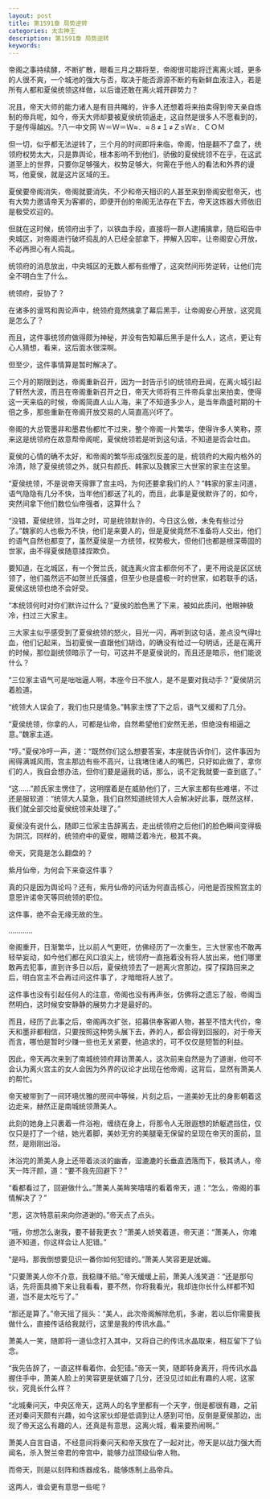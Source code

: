 ```yaml
---
layout: post
title: 第1591章 局势逆转
categories: 太古神王
description: 第1591章 局势逆转
keywords:
---
```


帝阁之事持续酵，不断扩散，眼看三月之期将至，帝阁很可能将迁离离火城，更多的人很不爽，一个城池的强大与否，取决于能否源源不断的有新鲜血液注入，若是所有人都和夏侯统领这样做，以后谁还敢在离火城开辟势力？

况且，帝天大师的能力诸人是有目共睹的，许多人还想着将来拍卖得到帝天亲自炼制的帝兵呢，如今，帝天大师却要被夏侯统领逼走，这自然是很多人不愿看到的，于是传得越凶。?八一中文网  Ｗ＝Ｗ＝Ｗ≈．≈８≠１≠Ｚ≤Ｗ≥．ＣＯＭ

但一切，似乎都无法逆转了，三个月的时间即将来临，帝阁，怕是翻不了盘了，统领府权势太大，只是靠舆论，根本影响不到他们，骄傲的夏侯统领不在乎，在这武道至上的世界，只要你足够强大，权势足够大，何需在乎他人的看法和外界的谩骂，他夏侯，就是这片区域的王。

夏侯要帝阁消失，帝阁就要消失，不少和帝天相识的人甚至来到帝阁安慰帝天，也有大势力邀请帝天为客卿的，即便开创的帝阁无法存在下去，帝天这炼器大师依旧是极受欢迎的。

但就在这时候，统领府出手了，以铁血手段，直接将一群人逮捕擒拿，随后昭告中央城区，对帝阁进行破坏捣乱的人已经全部拿下，押解入囚牢，让帝阁安心开放，不必再担心有人捣乱。

统领府的消息放出，中央城区的无数人都有些懵了，这突然间形势逆转，让他们完全不明白生了什么。

统领府，妥协了？

在诸多的谩骂和舆论声中，统领府竟然擒拿了幕后黑手，让帝阁安心开放，这究竟是怎么了？

而且，这件事统领府做得颇为神秘，并没有告知幕后黑手是什么人，这点，更让有心人猜想，看来，这后面水很深啊。

但至少，这件事情算是暂时解决了。

三个月的期限到达，帝阁重新召开，因为一封告示引的统领府丑闻，在离火城引起了轩然大波，而且在帝阁重新召开之日，帝天大师将有三件帝兵拿出来拍卖，使得这一天来临的时候，帝阁简直人山人海，来了不知道多少人，是当年鼎盛时期的十倍之多，那些重新在帝阁开放交易的人简直高兴坏了。

帝阁的大总管墨非和墨君怡都忙不过来，整个帝阁一片繁华，使得许多人笑称，原来这是统领府在故意帮帝阁呢，夏侯统领若是听到这句话，不知道是否会吐血。

夏侯的心情的确不太好，和帝阁的繁华形成强烈反差的是，统领府的大殿内格外的冷清，除了夏侯统领之外，就只有颜氏、韩家以及魏家三大世家的家主在这里。

“夏侯统领，不是说帝天得罪了宫主吗，为何还要拿我们的人？”韩家的家主问道，语气隐隐有几分不快，当年他们都送了礼的，而且，此事是夏侯默许了的，如今，突然间拿下他们数位仙帝强者，这算什么？

“没错，夏侯统领，当年之时，可是统领默许的，今日这么做，未免有些过分了。”魏家的人也极为不快，他们是来要人的，但是夏侯竟然不准备将人交出，他们的语气自然也都变了，虽然夏侯是一方统领，权势极大，但他们也都是根深蒂固的世家，由不得夏侯随意揉捏欺负。

要知道，在北城区，有一个贺兰氏，就连离火宫主都奈何不了，更不用说是区区统领了，他们虽然远不如贺兰氏强盛，但至少也是盛极一时的世家，如若联手的话，夏侯这统领也绝不会好受。

“本统领何时对你们默许过什么？”夏侯的脸色黑了下来，被如此质问，他眼神极冷，扫过三大家主。

三大家主似乎感受到了夏侯统领的怒火，目光一闪，再听到这句话，差点没气得吐血，他们记起来，当初夏侯一直跟他们胡诌，的确没有给过一句明话，还是在离开的时候，那位副统领暗示了一句，可这并不是夏侯说的，而且还是暗示，他们能说什么？

“三位家主语气可是咄咄逼人啊，本座今日不放人，是不是要对我动手？”夏侯阴沉着脸道。

“统领大人误会了，我们也只是情急。”韩家主愣了下之后，语气又缓和了几分。

“夏侯统领，你拿的人，可都是仙帝，自然希望他们安然无恙，但绝没有相逼之意。”魏家主道。

“哼。”夏侯冷哼一声，道：“既然你们这么想要答案，本座就告诉你们，这件事因为闹得满城风雨，宫主那边有些不高兴，让我堵住诸人的嘴巴，只好如此做了，拿你们的人，我自会想办法，但你们要是逼我的话，那么，说不定我就要一查到底了。”

“这……”颜氏家主愣住了，这明摆着是在威胁他们了，三大家主都有些难堪，不过还是服软道：“统领大人莫急，我们自然知道统领大人会解决好此事，既然这样，我们就全部交给夏侯统领来处理了。”

夏侯没有说什么，随即三位家主告辞离去，走出统领府之后他们的脸色瞬间变得极为阴沉，同样的，统领府中的夏侯，眼睛泛着冷光，极其不爽。

帝天，究竟是怎么翻盘的？

紫月仙帝，为何会下来查这件事？

真的只是因为舆论吗？还有，紫月仙帝的问话为何直击核心，问他是否按照宫主的意思许诺帝天等同统领的职位。

这件事，绝不会无缘无故的生。

…………

帝阁重开，日渐繁华，比以前人气更旺，仿佛经历了一次重生，三大世家也不敢再轻举妄动，如今他们都在风口浪尖上，统领府一直拖着没有将人放出来，他们哪里敢再去犯事，直到许多日以后，夏侯统领去了一趟离火宫那边，探了探路回来之后，明白宫主不会再过问这件事了，才暗暗将人放了。

这件事也没有引起任何人的注意，帝阁也没有再声张，仿佛将之遗忘了般，帝阁当然明白，这时候安安静静的展势力才是最好的。

而且，经历了此事之后，帝阁再次扩张，招募供奉客卿人物，甚至不惜大代价，帝天和墨非都相信，只要按照这种势头展下去，养的人，都会得到回报的，对于帝天而言，哪怕是暂时少赚一些也无关紧要，他追求的，可不仅仅是短暂的利益。

因此，帝天再次来到了南城统领府拜访萧美人，这次前来自然是为了道谢，他可不会认为离火宫主的女人会因为外界的议论才出现在他帝阁，这背后，显然有萧美人的帮忙。

帝天被带到了一间环境优雅的房间中等候，片刻之后，一道美妙无比的身影朝着这边走来，赫然正是南城统领萧美人。

此刻的她身上只裹着一件浴袍，缠绕在身上，将那令人无限遐想的娇躯遮挡住，仅仅只是打了一个结，她光着脚，美妙无穷的美腿毫无保留的呈现在帝天的面前，显然，是刚刚出浴。

沐浴完的萧美人身上还带着淡淡的幽香，湿漉漉的长垂直洒落而下，极其诱人，帝天一阵汗颜，道：“要不我先回避下？”

“看都看过了，回避做什么。”萧美人美眸笑嘻嘻的看着帝天，道：“怎么，帝阁的事情解决了？”

“恩，这次特意前来向你道谢的。”帝天点了点头。

“哦，你想怎么谢我，要不替我更衣？”萧美人娇笑着道，帝天道：“萧美人，你难道不知道，你这样会让人犯错。”

“是吗，那我倒想要见识一番你如何犯错的。”萧美人笑容更是妩媚。

“只要萧美人你不介意，我稳赚不赔。”帝天缓缓上前，萧美人浅笑道：“还是那句话，先将面具摘下来让我看看，要不然，你将我看光，我却连你长什么样都不知道，岂不是太吃亏了。”

“那还是算了。”帝天摇了摇头：“美人，此次帝阁解除危机，多谢，若以后你需要我做什么，直接传话给我就行，这里是我的传讯水晶。”

萧美人一笑，随即将一道仙念打入其中，又将自己的传讯水晶取来，相互留下了仙念。

“我先告辞了，一直这样看着你，会犯错。”帝天一笑，随即转身离开，将传讯水晶握住手中，萧美人脸上的笑容更是妩媚了几分，还没见过如此有趣的人呢，这家伙，究竟长什么样？

“北城秦问天，中央区帝天，这两人的名字里都有一个天字，倒是都很有趣，之前还对秦问天颇有兴趣，如今这家伙却是低调到让人感到可怕，反倒是夏侯那边，出现了帝天这么有趣的人，还真是有意思，这离火城，看来要热闹啊。”

萧美人自言自语，不经意间将秦问天和帝天放在了一起对比，帝天是以战力强大而闻名，杀入贺兰帝君的帝宫中，能够力战顶级仙帝人物。

而帝天，则是以刻阵和炼器成名，能够炼制上品帝兵。

这两人，谁会更有意思一些呢？
